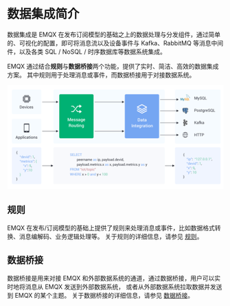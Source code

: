 # 数据集成简介

数据集成是 EMQX 在发布订阅模型的基础之上的数据处理与分发组件，通过简单的、可视化的配置，即可将消息流以及设备事件与 Kafka、RabbitMQ 等消息中间件，以及各类 SQL / NoSQL / 时序数据库等数据系统集成。

EMQX 通过结合**规则**与**数据桥接**两个功能，提供了实时、简洁、高效的数据集成方案。
其中规则用于处理消息或事件，而数据桥接用于对接数据系统。

![image](./assets/rules/data-integration-arch.png)

## 规则

EMQX 在发布/订阅模型的基础上提供了规则来处理消息或事件，比如数据格式转换、消息编解码、业务逻辑处理等。
关于规则的详细信息，请参见 [规则](./rules.md)。

## 数据桥接

数据桥接是用来对接 EMQX 和外部数据系统的通道，通过数据桥接，用户可以实时地将消息从 EMQX 发送到外部数据系统，
或者从外部数据系统拉取数据并发送到 EMQX 的某个主题。
关于数据桥接的详细信息，请参见 [数据桥接](./data-bridges.md)。
